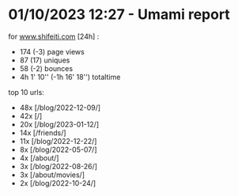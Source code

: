 # 01/10/2023 12:27 - Umami report
for www.shifeiti.com [24h] :

 - 174 (-3) page views
 - 87 (17) uniques
 - 58 (-2) bounces
 - 4h 1' 10'' (-1h 16' 18'') totaltime


top 10 urls:
 - 48x [/blog/2022-12-09/]
 - 42x [/]
 - 20x [/blog/2023-01-12/]
 - 14x [/friends/]
 - 11x [/blog/2022-12-22/]
 - 8x [/blog/2022-05-07/]
 - 4x [/about/]
 - 3x [/blog/2022-08-26/]
 - 3x [/about/movies/]
 - 2x [/blog/2022-10-24/]


